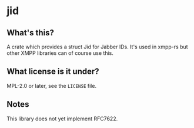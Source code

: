 jid
===

What's this?
------------

A crate which provides a struct Jid for Jabber IDs. It's used in xmpp-rs but other XMPP libraries
can of course use this.

What license is it under?
-------------------------

MPL-2.0 or later, see the `LICENSE` file.

Notes
-----

This library does not yet implement RFC7622.
